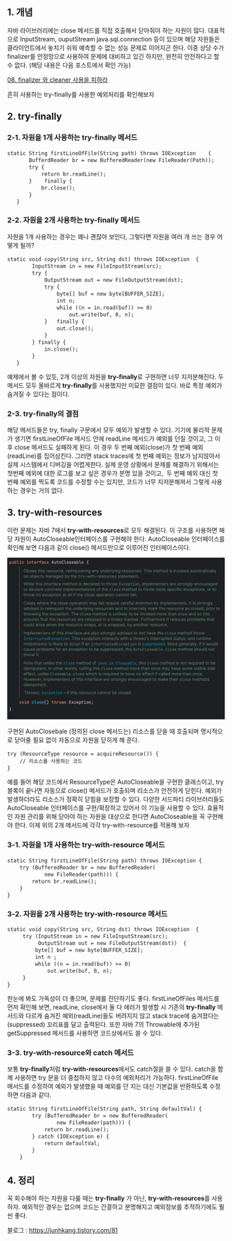 ## 1\. 개념

자바 라이브러리에는 close 메서드를 직접 호출해서 닫아줘야 하는 자원이 많다. 대표적으로 InputStream, ouputStream java.sql.connection 등이 있으며 해당 자원들은 클라이언트에서 놓치기 쉬워 예측할 수 없는 성능 문제로 이어지곤 한다. 이중 상당 수가 finalizer를 안정망으로 사용하여 문제에 대비하고 있긴 하지만, 완전히 안전하다고 할 수 없다. (해당 내용은 다음 포스트에서 확인 가능)

[08. finalizer 와 cleaner 사용을 피하라](https://github.com/junhkang/effective-java-summary/blob/master/src/main/java/org/example/ch01/item08/concept.md)

흔히 사용하는 try-finally를 사용한 예외처리를 확인해보자

## 2\. try-finally

### 2-1. 자원을 1개 사용하는 try-finally 메서드

```
static String firstLineOfFile(String path) throws IOException    {
       BufferdReader br = new BufferedReader(new FileReader(Path));
       try {
           return br.readLine();
       }    finally {
           br.close();
       }
   }
```

### 2-2. 자원을 2개 사용하는 try-finally 메서드

자원을 1개 사용하는 경우는 꽤나 괜찮아 보인다, 그렇다면 자원을 여러 개 쓰는 경우 어떻게 될까?

```
static void copy(String src, String dst) throws IOException  {
        InputStream in = new FileInputStream(src);
        try {
            OutputStream out = new FileOutputStream(dst);
            try {
                byte[] buf = new byte[BUFFER_SIZE];
                int n;
                while ((n = in.read(buf)) >= 0)
                    out.write(buf, 0, n);
            }   finally {
                out.close();
            }
        } finally {
            in.close();
        }
   }
```

예제에서 볼 수 있듯, 2개 이상의 자원을 **try-finally**로 구현하면 너무 지저분해진다. 두 메서드 모두 올바르게 **try-finally**를 사용했지만 미묘한 결점이 있다. 바로 특정 예외가 숨겨질 수 있다는 점이다.

### 2-3. try-finally의 결점

해당 메서드들은 try, finally 구문에서 모두 예외가 발생할 수 있다. 기기에 물리적 문제가 생기면 firstLineOfFile 메서드 안에 readLine 메서드가 예외를 던질 것이고, 그 이후 close 메서드도 실패하게 된다. 이 경우 두 번째 예외(close)가 첫 번째 예외(readLine)를 집어삼킨다. 그러면 stack traces에 첫 번째 예외는 정보가 남지않아서 실제 시스템에서 디버깅을 어렵게한다. 실제 운영 상황에서 문제를 해결하기 위해서는 첫번째 예외에 대한 로그를 보고 싶은 경우가 분명 있을 것이고,  두 번째 예외 대신 첫 번째 예외를 찍도록 코드를 수정할 수는 있지만, 코드가 너무 지저분해져서 그렇게 사용하는 경우는 거의 없다.

## 3\. try-with-resources

이런 문제는 자바 7에서 **try-with-resources**로 모두 해결된다. 이 구조를 사용하면 해당 자원이 AutoCloseable인터페이스를 구현해야 한다. AutoCloseable 인터페이스를 확인해 보면 다음과 같이 close() 메서드만으로 이루어진 인터페이스이다.

<p align="center"><img src="./images/img.png"/></p>

구현된 AutoClosebale (정의된 close 메서드는) 리소스를 닫을 때 호출되며 명시적으로 닫아줄 필요 없이 자동으로 자원을 닫히게 해 준다.

```
try (ResourceType resource = acquireResource()) {
    // 리소스를 사용하는 코드
}
```

예를 들어 해당 코드에서 ResourceType은 AutoCloseable을 구현한 클래스이고, try 블록이 끝나면 자동으로 close() 메서드가 호출되며 리소스가 안전하게 닫힌다. 예외가 발생하더라도 리소스가 정확히 닫힘을 보장할 수 있다. 다양한 서드파티 라이브러리들도 AutoCloseable 인터페이스를 구현/확장하고 있어서 이 기능을 사용할 수 있다. 효율적인 자원 관리를 위해 닫아야 하는 자원을 대상으로 한다면 AutoCloseable을 꼭 구현해야 한다. 이제 위의 2개 메서드에 각각 try-with-resource를 적용해 보자

### 3-1. 자원을 1개 사용하는 try-with-resource 메서드

```
static String firstLineOfFile(String path) throws IOException {
    try (BufferedReader br = new BufferedReader(
            new FileReader(path))) {
        return br.readLine();
    }
}
```

### 3-2. 자원을 2개 사용하는 try-with-resource 메서드

```
static void copy(String src, String dst) throws IOException  {
     try (InputStream in = new FileInputStream(src);
          OutputStream out = new FileOutputStream(dst))  {
         byte[] buf = new byte[BUFFER_SIZE];
         int n ;
         while ((n = in.read(buf)) >= 0)
             out.write(buf, 0, n);
     }
}
```

한눈에 봐도 가독성이 더 좋으며, 문제를 진단하기도 좋다. firstLineOfFiles 메서드를 먼저 확인해 보면, readLine, close에서 둘 다 에러가 발생할 시 기존의 **try-finally** 메서드와 다르게 숨겨진 예외(readLine)들도 버려지지 않고 stack trace에 숨겨졌다는(suppressed) 꼬리표를 달고 출력된다. 또한 자바 7의 Throwable에 추가된 getSuppressed 메서드를 사용하면 코드상에서도 쓸 수 있다.

### 3-3. try-with-resource와 catch 메서드

보통 **try-finally**처럼 **try-with-resources**에서도 catch절을 쓸 수 있다. catch을 함께 사용하면 try 문을 더 중첩하지 않고 다수의 예외처리가 가능하다. firstLineOfFile 메서드를 수정하여 예외가 발생했을 때 예외를 던 지는 대신 기본값을 반환하도록 수정하면 다음과 같다.

```
static String firstLineOfFile(String path, String defaultVal) {
        try (BufferedReader br = new BufferedReader(
                new FileReader(path))) {
            return br.readLine();
        } catch (IOException e) {
            return defaultVal;
        }
    }
```

## 4\. 정리

꼭 회수해야 하는 자원을 다룰 때는 **try-finally** 가 아닌, **try-with-resources**를 사용하자. 예외적인 경우는 없으며 코드는 간결하고 분명해지고 예외정보를 추적하기에도 훨씬 좋다.

블로그 : https://junhkang.tistory.com/81